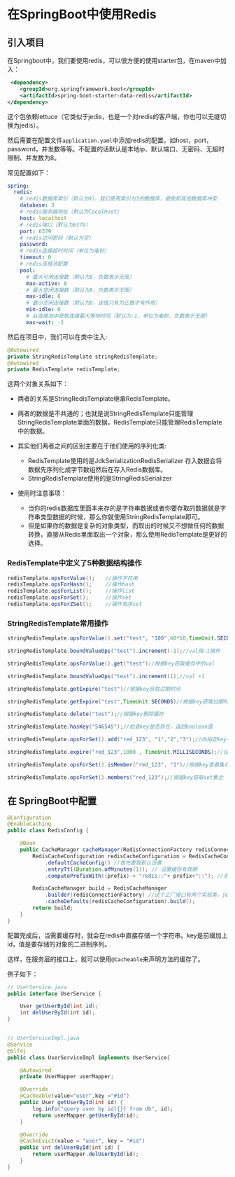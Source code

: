 # 在SpringBoot中使用Redis



## 引入项目

在Springboot中，我们要使用redis，可以很方便的使用starter包，在maven中加入：

```xml
 <dependency>
	<groupId>org.springframework.boot</groupId>
	<artifactId>spring-boot-starter-data-redis</artifactId>
</dependency>
```

这个包依赖lettuce（它类似于jedis，也是一个对redis的客户端，你也可以无缝切换为jedis）。



然后需要在配置文件`application.yaml`中添加redis的配置，如host，port，password，并发数等等。不配置的话默认是本地ip、默认端口、无密码、无超时限制、并发数为8。

常见配置如下：

```yaml
spring:
  redis:
    # redis数据库索引（默认为0），我们使用索引为3的数据库，避免和其他数据库冲突
    database: 3
    # redis服务器地址（默认为localhost）
    host: localhost
    # redis端口（默认为6379）
    port: 6379
    # redis访问密码（默认为空）
    password:
    # redis连接超时时间（单位为毫秒）
    timeout: 0
    # redis连接池配置
    pool:
      # 最大可用连接数（默认为8，负数表示无限）
      max-active: 8
      # 最大空闲连接数（默认为8，负数表示无限）
      max-idle: 8
      # 最小空闲连接数（默认为0，该值只有为正数才有作用）
      min-idle: 0
      # 从连接池中获取连接最大等待时间（默认为-1，单位为毫秒，负数表示无限）
      max-wait: -1
```



然后在项目中，我们可以在类中注入:

```java
@Autowired
private StringRedisTemplate stringRedisTemplate;
@Autowired
private RedisTemplate redisTemplate;
```

这两个对象关系如下：

- 两者的关系是StringRedisTemplate继承RedisTemplate。
- 两者的数据是不共通的；也就是说StringRedisTemplate只能管理StringRedisTemplate里面的数据，RedisTemplate只能管理RedisTemplate中的数据。
- 其实他们两者之间的区别主要在于他们使用的序列化类:
    - RedisTemplate使用的是JdkSerializationRedisSerializer  存入数据会将数据先序列化成字节数组然后在存入Redis数据库。 
    - StringRedisTemplate使用的是StringRedisSerializer

- 使用时注意事项：
    - 当你的redis数据库里面本来存的是字符串数据或者你要存取的数据就是字符串类型数据的时候，那么你就使用StringRedisTemplate即可。
    - 但是如果你的数据是复杂的对象类型，而取出的时候又不想做任何的数据转换，直接从Redis里面取出一个对象，那么使用RedisTemplate是更好的选择。

### RedisTemplate中定义了5种数据结构操作

```java
redisTemplate.opsForValue();　　//操作字符串
redisTemplate.opsForHash();　　 //操作hash
redisTemplate.opsForList();　　 //操作list
redisTemplate.opsForSet();　　  //操作set
redisTemplate.opsForZSet();　 　//操作有序set
```

### StringRedisTemplate常用操作

```java
stringRedisTemplate.opsForValue().set("test", "100",60*10,TimeUnit.SECONDS);//向redis里存入数据和设置缓存时间  

stringRedisTemplate.boundValueOps("test").increment(-1);//val做-1操作

stringRedisTemplate.opsForValue().get("test")//根据key获取缓存中的val

stringRedisTemplate.boundValueOps("test").increment(1);//val +1

stringRedisTemplate.getExpire("test")//根据key获取过期时间

stringRedisTemplate.getExpire("test",TimeUnit.SECONDS)//根据key获取过期时间并换算成指定单位 

stringRedisTemplate.delete("test");//根据key删除缓存

stringRedisTemplate.hasKey("546545");//检查key是否存在，返回boolean值 

stringRedisTemplate.opsForSet().add("red_123", "1","2","3");//向指定key中存放set集合

stringRedisTemplate.expire("red_123",1000 , TimeUnit.MILLISECONDS);//设置过期时间

stringRedisTemplate.opsForSet().isMember("red_123", "1")//根据key查看集合中是否存在指定数据

stringRedisTemplate.opsForSet().members("red_123");//根据key获取set集合
```



## 在 SpringBoot中配置

```java
@Configuration
@EnableCaching
public class RedisConfig {

    @Bean
    public CacheManager cacheManager(RedisConnectionFactory redisConnectionFactory){
        RedisCacheConfiguration redisCacheConfiguration = RedisCacheConfiguration
            .defaultCacheConfig() //首先要取默认设置
            .entryTtl(Duration.ofMinutes(1)); // 设置缓存有效期
        	.computePrefixWith((prefix)-> "redis::"+ prefix+"::"); //添加前缀

        RedisCacheManager build = RedisCacheManager
            .builder(redisConnectionFactory) //这个工厂接口有两个实现类，jedis和lettuce
            .cacheDefaults(redisCacheConfiguration).build();
        return build;
    }
}
```

配置完成后，当需要缓存时，就会在redis中直接存储一个字符串。key是前缀加上id，值是要存储的对象的二进制序列。



这样，在服务层的接口上，就可以使用`@Cacheable`来声明方法的缓存了。



例子如下：

```java
// UserService.java
public interface UserService {

    User getUserById(int id);
    int delUserById(int id);
}


// UserServiceImpl.java
@Service
@Slf4j
public class UserServiceImpl implements UserService{

    @Autowired
    private UserMapper userMapper;

    @Override
    @Cacheable(value="user",key ="#id")
    public User getUserById(int id) {
        log.info("query user by id[{}] from db", id);
        return userMapper.getUserById(id);
    }

    @Override
    @CacheEvict(value = "user", key = "#id")
    public int delUserById(int id) {
        return userMapper.delUserById(id);
    }
}


```

